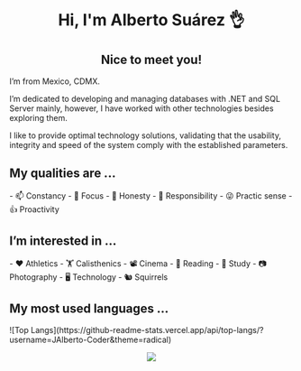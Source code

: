 <h1 align="center">
	Hi, I'm Alberto Suárez 👌
</h1>

<h2 align="center">Nice to meet you!</h2>

<p>
	I’m from Mexico, CDMX.
</p>

<p>
	I’m dedicated to developing and managing databases with .NET and SQL Server mainly, however, I have worked with other technologies besides exploring them.
</p>

<p>
	I like to provide optimal technology solutions, validating that the usability, integrity and speed of the system comply with the established parameters.
</p>

<h2>My qualities are ...</h2>
- 📫 Constancy
- 👀 Focus
- 🌱 Honesty
- 🙌 Responsibility
- 😜 Practic sense
- 👍 Proactivity
<p></p>

<h2>I’m interested in ...</h2>
- ❤️ Athletics
- 🏋️‍ Calisthenics
- 📽 Cinema
- 📕 Reading
- 📝 Study
- 📷 Photography
- 🖥 Technology
- 🐿 Squirrels

<h2>My most used languages ...</h2>
![Top Langs](https://github-readme-stats.vercel.app/api/top-langs/?username=JAlberto-Coder&theme=radical)

<p align="center">
  <img src="https://profile-counter.glitch.me/JAlberto-Coder/count.svg" />
</p>
